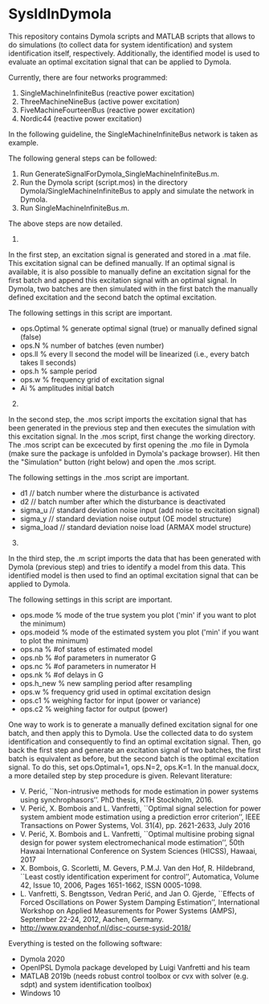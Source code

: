 # SysIdInDymola

This repository contains Dymola scripts and MATLAB scripts that allows to do simulations (to collect data for system identification) and system identification itself, respectively. Additionally, the identified model is used to evaluate an optimal excitation signal that can be applied to Dymola.

Currently, there are four networks programmed:

1)	SingleMachineInfiniteBus (reactive power excitation)
2)	ThreeMachineNineBus (active power excitation)
3)	FiveMachineFourteenBus (reactive power excitation)
4)	Nordic44 (reactive power excitation)

In the following guideline, the SingleMachineInfiniteBus network is taken as example.

The following general steps can be followed:

1)	Run GenerateSignalForDymola_SingleMachineInfiniteBus.m.
2)	Run the Dymola script (script.mos) in the directory Dymola/SingleMachineInfiniteBus to apply and simulate the network in Dymola.
3)	Run SingleMachineInfiniteBus.m.

The above steps are now detailed.

1)
In the first step, an excitation signal is generated and stored in a .mat file. This excitation signal can be defined manually. If an optimal signal is available, it is also possible to manually define an excitation signal for the first batch and append this excitation signal with an optimal signal. In Dymola, two batches are then simulated with in the first batch the manually defined excitation and the second batch the optimal excitation.

The following settings in this script are important.

- ops.Optimal 	% generate optimal signal (true) or manually defined signal (false)
- ops.N         % number of batches (even number)
- ops.ll        % every ll second the model will be linearized (i.e., every batch takes ll seconds)
- ops.h         % sample period
- ops.w        	% frequency grid of excitation signal
- Ai            % amplitudes initial batch

2)
In the second step, the .mos script imports the excitation signal that has been generated in the previous step and then executes the simulation with this excitation signal.
In the .mos script, first change the working directory. The .mos script can be excecuted by first opening the .mo file in Dymola (make sure the package is unfolded in Dymola's package browser). Hit then the "Simulation" button (right below) and open the .mos script.         

The following settings in the .mos script are important.

- d1           	// batch number where the disturbance is activated
- d2          	// batch number after which the disturbance is deactivated
- sigma_u    	// standard deviation noise input (add noise to excitation signal)
- sigma_y     	// standard deviation noise output (OE model structure)
- sigma_load   	// standard deviation noise load (ARMAX model structure)

3)
In the third step, the .m script imports the data that has been generated with Dymola (previous step) and tries to identify a model from this data. This identified model is then used to find an optimal excitation signal that can be applied to Dymola.

The following settings in this script are important.

- ops.mode  		% mode of the true system you plot ('min' if you want to plot the minimum)
- ops.modeid     	% mode of the estimated system you plot ('min' if you want to plot the minimum)
- ops.na       		% #of states of estimated model
- ops.nb         	% #of parameters in numerator G
- ops.nc         	% #of parameters in numerator H
- ops.nk         	% #of delays in G
- ops.h_new      	% new sampling period after resampling
- ops.w          	% frequency grid used in optimal excitation design
- ops.c1         	% weighing factor for input (power or variance)
- ops.c2         	% weighing factor for output (power) 
 

One way to work is to generate a manually defined excitation signal for one batch, and then apply this to Dymola. Use the collected data to do system identification and consequently to find an optimal excitation signal. Then, go back the first step and generate an excitation signal of two batches, the first batch is equivalent as before, but the second batch is the optimal excitation signal. To do this, set ops.Optimal=1, ops.N=2, ops.K=1.
In the manual.docx, a more detailed step by step procedure is given.
Relevant literature:
- V. Perić, ``Non-intrusive methods for mode estimation in power systems using synchrophasors’’. PhD thesis, KTH Stockholm, 2016.
- V. Perić, X. Bombois and L. Vanfretti, ``Optimal signal selection for power system ambient mode estimation using a prediction error criterion’’, IEEE Transactions on Power Systems, Vol. 31(4), pp. 2621-2633, July 2016
- V. Perić, X. Bombois and L. Vanfretti, ``Optimal multisine probing signal design for power system electromechanical mode estimation’’, 50th Hawaai International Conference on System Sciences (HICSS), Hawaai, 2017
- X. Bombois, G. Scorletti, M. Gevers, P.M.J. Van den Hof, R. Hildebrand, ``Least costly identification experiment for control’’, Automatica, Volume 42, Issue 10, 2006, Pages 1651-1662, ISSN 0005-1098.
- L. Vanfretti, S. Bengtsson,  Vedran Perić, and Jan O. Gjerde, ``Effects of Forced Oscillations on Power System Damping Estimation’’,  International  Workshop on Applied Measurements  for Power Systems (AMPS), September 22-24, 2012, Aachen, Germany.
- http://www.pvandenhof.nl/disc-course-sysid-2018/


Everything is tested on the following software:

- Dymola 2020
- OpenIPSL Dymola package developed by Luigi Vanfretti and his team 
- MATLAB 2019b (needs robust control toolbox or cvx with solver (e.g. sdpt) and system identification toolbox)
- Windows 10



